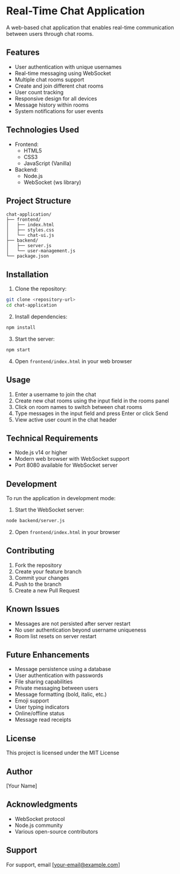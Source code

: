 # Real-Time Chat Application

A web-based chat application that enables real-time communication between users through chat rooms.

## Features

- User authentication with unique usernames
- Real-time messaging using WebSocket
- Multiple chat rooms support
- Create and join different chat rooms
- User count tracking
- Responsive design for all devices
- Message history within rooms
- System notifications for user events

## Technologies Used

- Frontend:
  - HTML5
  - CSS3
  - JavaScript (Vanilla)
- Backend:
  - Node.js
  - WebSocket (ws library)

## Project Structure

```
chat-application/
├── frontend/
│   ├── index.html
│   ├── styles.css
│   └── chat-ui.js
├── backend/
│   ├── server.js
│   └── user-management.js
└── package.json
```

## Installation

1. Clone the repository:

```bash
git clone <repository-url>
cd chat-application
```

2. Install dependencies:

```bash
npm install
```

3. Start the server:

```bash
npm start
```

4. Open `frontend/index.html` in your web browser

## Usage

1. Enter a username to join the chat
2. Create new chat rooms using the input field in the rooms panel
3. Click on room names to switch between chat rooms
4. Type messages in the input field and press Enter or click Send
5. View active user count in the chat header

## Technical Requirements

- Node.js v14 or higher
- Modern web browser with WebSocket support
- Port 8080 available for WebSocket server

## Development

To run the application in development mode:

1. Start the WebSocket server:

```bash
node backend/server.js
```

2. Open `frontend/index.html` in your browser

## Contributing

1. Fork the repository
2. Create your feature branch
3. Commit your changes
4. Push to the branch
5. Create a new Pull Request

## Known Issues

- Messages are not persisted after server restart
- No user authentication beyond username uniqueness
- Room list resets on server restart

## Future Enhancements

- Message persistence using a database
- User authentication with passwords
- File sharing capabilities
- Private messaging between users
- Message formatting (bold, italic, etc.)
- Emoji support
- User typing indicators
- Online/offline status
- Message read receipts

## License

This project is licensed under the MIT License

## Author

[Your Name]

## Acknowledgments

- WebSocket protocol
- Node.js community
- Various open-source contributors

## Support

For support, email [your-email@example.com]
